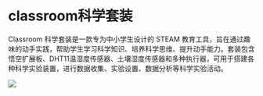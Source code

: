 ﻿---
sidebar_position: 8
sidebar_label: classroom科学套装
---

# classroom科学套装

Classroom 科学套装是一款专为中小学生设计的 STEAM 教育工具，旨在通过趣味的动手实践，帮助学生学习科学知识、培养科学思维、提升动手能力。套装包含悟空扩展板、DHT11温湿度传感器、土壤湿度传感器和多种执行器，可用于搭建各种科学实验装置，进行数据收集、实验设置、数据分析等科学实验活动。

![](https://wiki-media-ef.oss-cn-hongkong.aliyuncs.com/docs/microbit/interesting-case/classroom-science-pack/images/classroom-science-pack.png)

